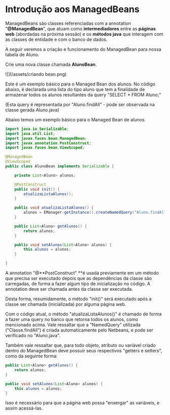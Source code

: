 # Introdução aos ManagedBeans

ManagedBeans são classes referenciadas com a annotation "**@ManagedBean**", que atuam como **intermediadores** entre as **páginas web** \(abordadas na próxima sessão\) e os **métodos java** que interagem com as classes de entidade e com o banco de dados.

A seguir veremos a criação e funcionamento do ManagedBean para nossa tabela de Aluno.

Crie uma nova classe chamada **AlunoBean**.

![](/assets/criando bean.png)

Este é um exemplo básico para o Managed Bean dos alunos. 
No código abaixo, é declarada uma lista do tipo aluno que tem a finalidade de armazenar todos os alunos resultantes da query "SELECT \* FROM Aluno;"

(Esta query é representada por "Aluno.findAll" - pode ser observada na classe gerada Aluno.java)

Abaixo temos um exemplo básico para o Managed Bean de alunos. 

```java
import java.io.Serializable;
import java.util.List;
import javax.faces.bean.ManagedBean;
import javax.annotation.PostConstruct;
import javax.faces.bean.ViewScoped;

@ManagedBean
@ViewScoped
public class AlunoBean implements Serializable {

    private List<Aluno> alunos;

    @PostConstruct
    public void init() {
        atualizaListaAlunos();
    }

    public void atualizaListaAlunos() {
        alunos = EManager.getInstance().createNamedQuery("Aluno.findAll").getResultList();
    }

    public List<Aluno> getAlunos() {
        return alunos;
    }

    public void setAlunos(List<Aluno> alunos) {
        this.alunos = alunos;
    }

}
```

A annotation "@**PostConstruct" **é usada previamente em um método que precisa ser executado depois que as dependências da classe são carregadas, de forma a fazer algum tipo de inicialização no código. A annotation deve ser chamada antes da classe ser executada.

Desta forma, resumidamente, o método "init\(\)" será executado após a classe ser chamada \(inicializada\) por alguma página web.

Com o código atual, o método "atualizaListaAlunos\(\)" é chamado de forma a fazer uma query no banco que retorna todos os alunos, como mencionado acima. Vale ressaltar que a "NamedQuery" utilizada \("Classe.findAll"\) é criada automaticamente pelo Netbeans, e pode ser verificado no "Aluno.java".

Também vale ressaltar que, para todo objeto, atributo ou variável criado dentro do ManagedBean deve possuir seus respectivos "getters e setters", como da seguinte forma:

```java
public List<Aluno> getAlunos() {
    return alunos;
}

public void setAlunos(List<Aluno> alunos) {
    this.alunos = alunos;
}
```

Isso é necessário para que a página web possa "enxergar" as variáveis, e assim acessá-las.
